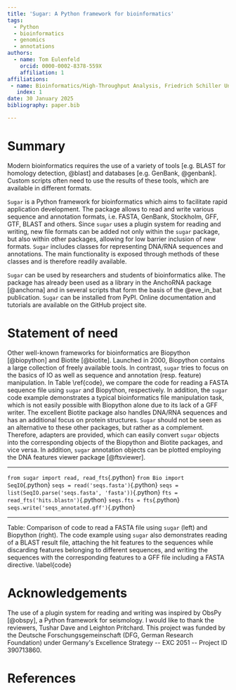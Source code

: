 ```yaml
---
title: 'Sugar: A Python framework for bioinformatics'
tags:
  - Python
  - bioinformatics
  - genomics
  - annotations
authors:
  - name: Tom Eulenfeld
    orcid: 0000-0002-8378-559X
    affiliation: 1
affiliations:
 - name: Bioinformatics/High-Throughput Analysis, Friedrich Schiller University Jena, Germany
   index: 1
date: 30 January 2025
bibliography: paper.bib

---
```


# Summary

Modern bioinformatics requires the use of a variety of tools [e.g. BLAST for homology detection, @blast] and databases [e.g. GenBank, @genbank]. Custom scripts often need to use the results of these tools, which are available in different formats.

``Sugar`` is a Python framework for bioinformatics which aims to facilitate rapid application development.
The package allows to read and write various sequence and annotation formats, i.e. FASTA, GenBank, Stockholm, GFF, GTF, BLAST and others. Since ``sugar`` uses a plugin system for reading and writing, new file formats can be added not only within the ``sugar`` package, but also within other packages, allowing for low barrier inclusion of new formats.
``Sugar`` includes classes for representing DNA/RNA sequences and annotations. The main functionality is exposed through methods of these classes and is therefore readily available.

``Sugar`` can be used by researchers and students of bioinformatics alike. The package has already been used as a library in the AnchoRNA package [@anchorna] and in several scripts that form the basis of the @eve_in_bat publication.
``Sugar`` can be installed from PyPI.
Online documentation and tutorials are available on the GitHub project site.

# Statement of need

Other well-known frameworks for bioinformatics are Biopython [@biopython] and Biotite [@biotite].
Launched in 2000, Biopython contains a large collection of freely available tools. In contrast, ``sugar`` tries to focus on the basics of IO as well as sequence and annotation (resp. feature) manipulation. In Table \ref{code}, we compare the code for reading a FASTA sequence file using ``sugar`` and Biopython, respectively. In addition, the ``sugar`` code example demonstrates a typical bioinformatics file manipulation task, which is not easily possible with Biopython alone due to its lack of a GFF writer. The excellent Biotite package also handles DNA/RNA sequences and has an additional focus on protein structures.
``Sugar`` should not be seen as an alternative to these other packages, but rather as a complement. Therefore, adapters are provided, which can easily convert ``sugar`` objects into the corresponding objects of the Biopython and Biotite packages, and vice versa.
In addition, ``sugar`` annotation objects can be plotted employing the DNA features viewer package [@ftsviewer].

------                                      ------
`from sugar import read, read_fts`{.python} `from Bio import SeqIO`{.python}
`seqs = read('seqs.fasta')`{.python}        `seqs = list(SeqIO.parse('seqs.fasta', 'fasta'))`{.python}
`fts = read_fts('hits.blastn')`{.python}
`seqs.fts = fts`{.python}
`seqs.write('seqs_annotated.gff')`{.python}
-----                                       ------
Table: Comparison of code to read a FASTA file using ``sugar`` (left) and Biopython (right).
The code example using ``sugar`` also demonstrates reading of a BLAST result file, attaching the hit features to the sequences while discarding features belonging to different sequences, and writing the sequences with the corresponding features to a GFF file including a FASTA directive. \label{code}

# Acknowledgements

The use of a plugin system for reading and writing was inspired by ObsPy [@obspy], a Python framework for seismology.
I would like to thank the reviewers, Tushar Dave and Leighton Pritchard.
This project was funded by the Deutsche Forschungsgemeinschaft (DFG, German Research Foundation) under Germany's Excellence Strategy -- EXC 2051 -- Project ID 390713860.


# References
